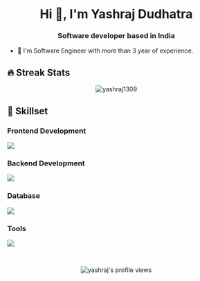<h1 align="center">Hi 👋, I'm Yashraj Dudhatra</h1>
<h3 align="center">Software developer based in India</h3>

- 🌱 I'm Software Engineer with more than 3 year of experience. 

## 🔥 Streak Stats

<p align="center"><img align="center" src="https://github-readme-streak-stats.herokuapp.com/?user=yashraj1309&theme=algolia" alt="yashraj1309" /></p>

## 🚀 Skillset 
<h3> Frontend Development </h3>
<p>
  <a href="https://skillicons.dev">
    <img src="https://skillicons.dev/icons?i=js,ts,nextjs,react,redux,html,css,sass,styledcomponents" />
  </a>
</p>

<h3> Backend Development </h3>
<p>
  <a href="https://skillicons.dev">
    <img src="https://skillicons.dev/icons?i=apollo,graphql,nginx,express,nodejs,redis,powershell" />
  </a>
</p>

<h3> Database </h3>
<p>
  <a href="https://skillicons.dev">
    <img src="https://skillicons.dev/icons?i=mysql,mongodb" />
  </a>
</p>

<h3> Tools </h3>
<p>
  <a href="https://skillicons.dev">
    <img src="https://skillicons.dev/icons?i=py,lua,git,docker,kubernetes,postman,vscode" />
  </a>
</p>

<br>
<p align="center"> <img src="https://komarev.com/ghpvc/?username=yashraj1309&label=Yashraj's%20Profile%20Views%20&color=dc143c&style=plastic" alt="yashraj's profile views" /> </p>
